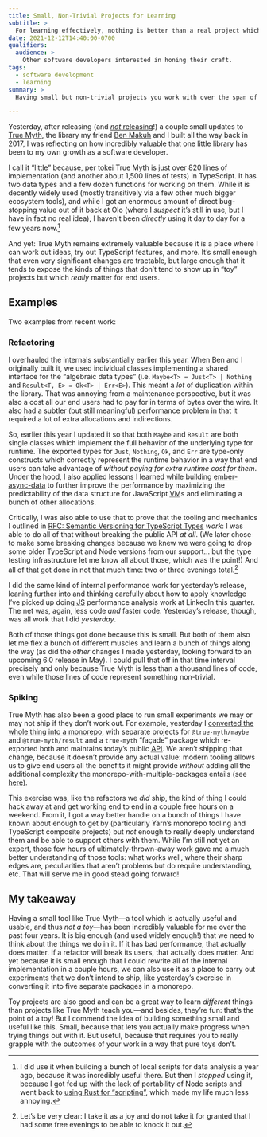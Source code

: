 ```yaml
---
title: Small, Non-Trivial Projects for Learning
subtitle: >
  For learning effectively, nothing is better than a real project which gives you a place to experiment and play.
date: 2021-12-12T14:40:00-0700
qualifiers:
  audience: >
    Other software developers interested in honing their craft.
tags:
  - software development
  - learning
summary: >
  Having small but non-trivial projects you work with over the span of years is incredibly valuable for learning.

---
```


Yesterday, after releasing (and [*not* releasing][spike]!) a couple small updates to [True Myth][tm], the library my friend [Ben Makuh][bm] and I built all the way back in 2017, I was reflecting on how incredibly valuable that one little library has been to my own growth as a software developer.

[releasing]: https://github.com/true-myth/true-myth/releases/tag/v5.1.0
[spike]: https://github.com/true-myth/true-myth/pull/245
[tm]: https://github.com/true-myth/true-myth
[bm]: https://benmakuh.com

I call it “little” because, per [tokei][tokei] True Myth is just over 820 lines of implementation (and another about 1,500 lines of tests) in TypeScript. It has two data types and a few dozen functions for working on them. While it is decently widely used (mostly transitively via a few other much bigger ecosystem tools), and while I got an enormous amount of direct bug-stopping value out of it back at Olo (where I *suspect* it’s still in use, but I have in fact no real idea), I haven't been *directly* using it day to day for a few years now.[^except]

[tokei]: https://github.com/XAMPPRocky/tokei

And yet: True Myth remains extremely valuable because it is a place where I can work out ideas, try out TypeScript features, and more. It’s small enough that even very significant changes are tractable, but large enough that it tends to expose the kinds of things that don’t tend to show up in “toy” projects but which *really* matter for end users.

[^except]: I did use it when building a bunch of local scripts for data analysis a year ago, because it was incredibly useful there. But then I *stopped* using it, because I got fed up with the lack of portability of Node scripts and went back to [using Rust for “scripting”][rust-scripts], which made my life much less annoying.

[rust-scripts]: https://v4.chriskrycho.com/2016/using-rust-for-scripting.html

## Examples

Two examples from recent work:

### Refactoring

I overhauled the internals substantially earlier this year. When Ben and I originally built it, we used individual classes implementing a shared interface for the “algebraic data types” (i.e. `Maybe<T> = Just<T> | Nothing` and `Result<T, E> = Ok<T> | Err<E>`). This meant a *lot* of duplication within the library. That was annoying from a maintenance perspective, but it was also a cost all our end users had to pay for in terms of bytes over the wire. It also had a subtler (but still meaningful) performance problem in that it required a lot of extra allocations and indirections.

So, earlier this year I updated it so that both `Maybe` and `Result` are both single classes which implement the full behavior of the underlying type for runtime. The exported types for `Just`, `Nothing`, `Ok`, and `Err` are type-only constructs which correctly represent the runtime behavior in a way that end users can take advantage of *without paying for extra runtime cost for them*. Under the hood, I also applied lessons I learned while building [ember-async-data][ead] to further improve the performance by maximizing the predictability of the data structure for JavaScript <abbr title="virtual machine">VM</abbr>s and eliminating a bunch of other allocations.

[ead]: https://github.com/chriskrycho/ember-async-data

Critically, I was also able to use that to prove that the tooling and mechanics I outlined in [RFC: Semantic Versioning for TypeScript Types][rfc] *work*: I was able to do all of that without breaking the public API *at all*. (We later chose to make some breaking changes because we knew we were going to drop some older TypeScript and Node versions from our support… but the type testing infrastructure let me know all about those, which was the point!) And all of that got done in not that much time: two or three evenings total.[^not-nothing]

[rfc]: https://github.com/chriskrycho/ember-rfcs/blob/semver-for-ts/text/0730-semver-for-ts.md

I did the same kind of internal performance work for yesterday’s release, leaning further into and thinking carefully about how to apply knowledge I’ve picked up doing <abbr title="JavaScript">JS</abbr> performance analysis work at LinkedIn this quarter. The net was, again, less code *and* faster code. Yesterday’s release, though, was all work that I did *yesterday*.

Both of those things got done because this is small. But both of them also let me flex a bunch of different muscles and learn a bunch of things along the way (as did the *other* changes I made yesterday, looking forward to an upcoming 6.0 release in May). I could pull that off in that time interval precisely and only because True Myth is less than a thousand lines of code, even while those lines of code represent something non-trivial.

[^not-nothing]: Let’s be very clear: I take it as a joy and do not take it for granted that I had some free evenings to be able to knock it out.

### Spiking

True Myth has also been a good place to run small experiments we may or may not ship if they don’t work out. For example, yesterday I [converted the whole thing into a monorepo][spike], with separate projects for `@true-myth/maybe` and `@true-myth/result` and a `true-myth` “façade” package which re-exported both and maintains today’s public <abbr title="application programming interface">API</abbr>. We aren’t shipping that change, because it doesn’t provide any actual value: modern tooling allows us to give end users all the benefits it might provide *without* adding all the additional complexity the monorepo-with-multiple-packages entails (see [here][toolbelt]).

[toolbelt]: https://github.com/true-myth/true-myth/pull/246

This exercise was, like the refactors we *did* ship, the kind of thing I could hack away at and get working end to end in a couple free hours on a weekend. From it, I got a way better handle on a bunch of things I have known about enough to get by (particularly Yarn’s monorepo tooling and TypeScript composite projects) but *not* enough to really deeply understand them and be able to support others with them. While I’m still not yet an expert, those few hours of ultimately-thrown-away work gave me a much better understanding of those tools: what works well, where their sharp edges are, peculiarities that aren’t problems but do require understanding, etc. That will serve me in good stead going forward!

## My takeaway

Having a small tool like True Myth—a tool which is actually useful and usable, and thus *not a toy*—has been incredibly valuable for me over the past four years. It is big enough (and used widely enough!) that we need to think about the things we do in it. If it has bad performance, that actually does matter. If a refactor will break its users, that actually does matter. And yet because it is small enough that I could rewrite all of the internal implementation in a couple hours, we can also use it as a place to carry out experiments that we don’t intend to ship, like yesterday’s exercise in converting it into five separate packages in a monorepo.

Toy projects are also good and can be a great way to learn *different* things than projects like True Myth teach you—and besides, they’re fun: that’s the point of a toy! But I commend the idea of building something small and useful like this. Small, because that lets you actually make progress when trying things out with it. But useful, because that requires you to really grapple with the outcomes of your work in a way that pure toys don’t.
